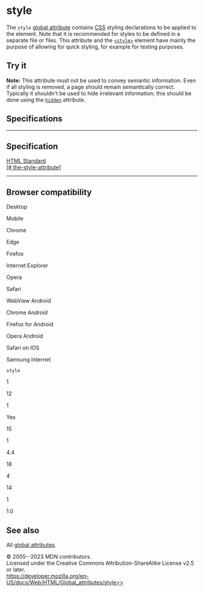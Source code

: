 style
=====

The `style` [global attribute](_Resources/Markup%20And%20Styling/html/global_attributes/index.md) contains
[CSS](https://developer.mozilla.org/en-US/docs/Web/CSS) styling
declarations to be applied to the element. Note that it is recommended
for styles to be defined in a separate file or files. This attribute and
the [`<style>`](../element/style) element have mainly the purpose of
allowing for quick styling, for example for testing purposes.

Try it
------

**Note:** This attribute must not be used to convey semantic
information. Even if all styling is removed, a page should remain
semantically correct. Typically it shouldn\'t be used to hide irrelevant
information; this should be done using the [`hidden`](hidden) attribute.

Specifications
--------------

  ----------------------------------------------------------------------------------------------------

Specification
  ----------------------------------------------------------------------------------------------------

  [HTML Standard\
  [\#
  the-style-attribute]](https://html.spec.whatwg.org/multipage/dom.html#the-style-attribute)

  ----------------------------------------------------------------------------------------------------

Browser compatibility
---------------------

Desktop

Mobile

Chrome

Edge

Firefox

Internet Explorer

Opera

Safari

WebView Android

Chrome Android

Firefox for Android

Opera Android

Safari on IOS

Samsung Internet

`style`

1

12

1

Yes

15

1

4.4

18

4

14

1

1.0

See also
--------

All [global attributes](_Resources/Markup%20And%20Styling/html/global_attributes/index.md).

© 2005--2023 MDN contributors.\
Licensed under the Creative Commons Attribution-ShareAlike License v2.5
or later.\
https://developer.mozilla.org/en-US/docs/Web/HTML/Global_attributes/style>>

